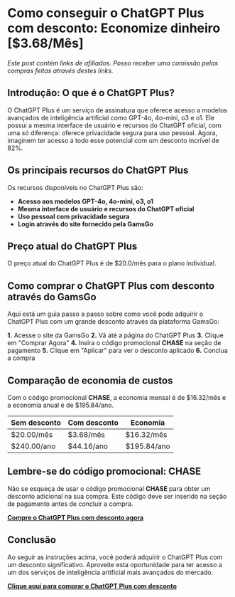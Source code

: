 # Como conseguir o ChatGPT Plus com desconto: Economize dinheiro [$3.68/Mês]

*Este post contém links de afiliados. Posso receber uma comissão pelas compras feitas através destes links.*

## Introdução: O que é o ChatGPT Plus?

O ChatGPT Plus é um serviço de assinatura que oferece acesso a modelos avançados de inteligência artificial como GPT-4o, 4o-mini, o3 e o1. Ele possui a mesma interface de usuário e recursos do ChatGPT oficial, com uma só diferença: oferece privacidade segura para uso pessoal. Agora, imaginem ter acesso a todo esse potencial com um desconto incrível de 82%.

## Os principais recursos do ChatGPT Plus

Os recursos disponíveis no ChatGPT Plus são:

- **Acesso aos modelos GPT-4o, 4o-mini, o3, o1**
- **Mesma interface de usuário e recursos do ChatGPT oficial**
- **Uso pessoal com privacidade segura**
- **Login através do site fornecido pela GamsGo**

## Preço atual do ChatGPT Plus

O preço atual do ChatGPT Plus é de $20.0/mês para o plano individual.

## Como comprar o ChatGPT Plus com desconto através do GamsGo

Aqui está um guia passo a passo sobre como você pode adquirir o ChatGPT Plus com um grande desconto através da plataforma GamsGo:

**1.** Acesse o site da GamsGo
**2.** Vá até a página do ChatGPT Plus
**3.** Clique em "Comprar Agora"
**4.** Insira o código promocional **CHASE** na seção de pagamento
**5.** Clique em "Aplicar" para ver o desconto aplicado
**6.** Conclua a compra

## Comparação de economia de custos

Com o código promocional **CHASE**, a economia mensal é de $16.32/mês e a economia anual é de $195.84/ano. 

| Sem desconto | Com desconto | Economia |
| --- | --- | --- |
| $20.00/mês | $3.68/mês | $16.32/mês |
| $240.00/ano | $44.16/ano | $195.84/ano |

## Lembre-se do código promocional: CHASE

Não se esqueça de usar o código promocional **CHASE** para obter um desconto adicional na sua compra. Este código deve ser inserido na seção de pagamento antes de concluir a compra.

[**Compre o ChatGPT Plus com desconto agora**](https://www.gamsgo.com/partner/ykeX7B)

## Conclusão

Ao seguir as instruções acima, você poderá adquirir o ChatGPT Plus com um desconto significativo. Aproveite esta oportunidade para ter acesso a um dos serviços de inteligência artificial mais avançados do mercado.

[**Clique aqui para comprar o ChatGPT Plus com desconto**](https://www.gamsgo.com/partner/ykeX7B)